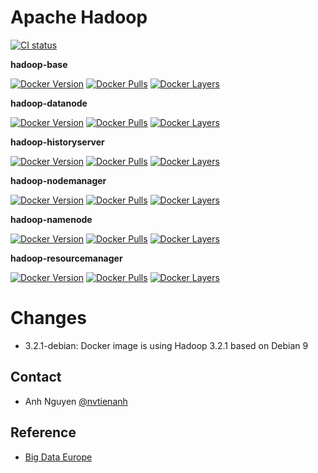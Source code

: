 # Apache Hadoop
[![CI status](https://github.com/nvtienanh/docker-hadoop/workflows/CI/badge.svg?branch=3.2.1-debian)](https://github.com/nvtienanh/docker-hadoop/actions?query=branch%3A+branch%3A3.2.1-debian++)

**hadoop-base**

[![Docker Version](https://images.microbadger.com/badges/version/nvtienanh/hadoop-base:3.2.1-debian.svg)](https://hub.docker.com/r/nvtienanh/hadoop-base/)
[![Docker Pulls](https://img.shields.io/docker/pulls/nvtienanh/hadoop-base)](https://hub.docker.com/r/nvtienanh/hadoop-base/)
[![Docker Layers](https://img.shields.io/microbadger/layers/nvtienanh/hadoop-base/3.2.1-debian)](https://hub.docker.com/r/nvtienanh/hadoop-base/)

**hadoop-datanode**

[![Docker Version](https://images.microbadger.com/badges/version/nvtienanh/hadoop-datanode:3.2.1-debian.svg)](https://microbadger.com/images/nvtienanh/hadoop-datanode:3.2.1-debian)
[![Docker Pulls](https://img.shields.io/docker/pulls/nvtienanh/hadoop-datanode)](https://hub.docker.com/r/nvtienanh/hadoop-datanode/)
[![Docker Layers](https://img.shields.io/microbadger/layers/nvtienanh/hadoop-datanode/3.2.1-debian)](https://hub.docker.com/r/nvtienanh/hadoop-datanode/)

**hadoop-historyserver**

[![Docker Version](https://images.microbadger.com/badges/version/nvtienanh/hadoop-historyserver:3.2.1-debian.svg)](https://microbadger.com/images/nvtienanh/hadoop-historyserver:3.2.1-debian)
[![Docker Pulls](https://img.shields.io/docker/pulls/nvtienanh/hadoop-historyserver)](https://hub.docker.com/r/nvtienanh/hadoop-historyserver/)
[![Docker Layers](https://img.shields.io/microbadger/layers/nvtienanh/hadoop-historyserver/3.2.1-debian)](https://hub.docker.com/r/nvtienanh/hadoop-historyserver/)

**hadoop-nodemanager**

[![Docker Version](https://images.microbadger.com/badges/version/nvtienanh/hadoop-nodemanager:3.2.1-debian.svg)](https://microbadger.com/images/nvtienanh/hadoop-nodemanager:3.2.1-debian)
[![Docker Pulls](https://img.shields.io/docker/pulls/nvtienanh/hadoop-nodemanager)](https://hub.docker.com/r/nvtienanh/hadoop-nodemanager/)
[![Docker Layers](https://img.shields.io/microbadger/layers/nvtienanh/hadoop-nodemanager/3.2.1-debian)](https://hub.docker.com/r/nvtienanh/hadoop-nodemanager/)

**hadoop-namenode**

[![Docker Version](https://images.microbadger.com/badges/version/nvtienanh/hadoop-namenode:3.2.1-debian.svg)](https://microbadger.com/images/nvtienanh/hadoop-namenode:3.2.1-debian)
[![Docker Pulls](https://img.shields.io/docker/pulls/nvtienanh/hadoop-namenode)](https://hub.docker.com/r/nvtienanh/hadoop-hadoop-namenode/)
[![Docker Layers](https://img.shields.io/microbadger/layers/nvtienanh/hadoop-namenode/3.2.1-debian)](https://hub.docker.com/r/nvtienanh/hadoop-namenode/)

**hadoop-resourcemanager**

[![Docker Version](https://images.microbadger.com/badges/version/nvtienanh/hadoop-resourcemanager:3.2.1-debian.svg)](https://microbadger.com/images/nvtienanh/hadoop-resourcemanager:3.2.1-debian)
[![Docker Pulls](https://img.shields.io/docker/pulls/nvtienanh/hadoop-resourcemanager)](https://hub.docker.com/r/nvtienanh/hadoop-hadoop-resourcemanager/)
[![Docker Layers](https://img.shields.io/microbadger/layers/nvtienanh/hadoop-resourcemanager/3.2.1-debian)](https://hub.docker.com/r/nvtienanh/hadoop-resourcemanager/)

# Changes

- 3.2.1-debian: Docker image is using Hadoop 3.2.1 based on Debian 9


## Contact
* Anh Nguyen [@nvtienanh](https://github.com/nvtienanh) 

## Reference
* [Big Data Europe](https://github.com/big-data-europe/)
